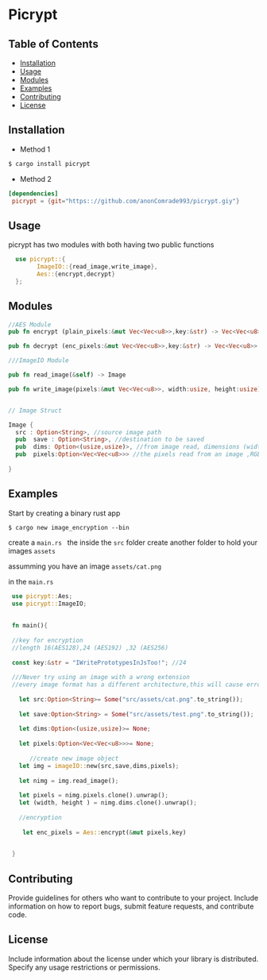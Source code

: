 #  Picrypt

## Table of Contents

- [Installation](#installation)
- [Usage](#usage)
- [Modules](#Modules)
- [Examples](#examples)
- [Contributing](#contributing)
- [License](#license)


## Installation 

- Method 1
```Bash
$ cargo install picrypt
```
- Method 2

```Toml
[dependencies]
 picrypt = {git="https:://github.com/anonComrade993/picrypt.giy"}
```
## Usage

picrypt has two modules with both having two public functions
 
```Rust
  use picrypt::{
        ImageIO::{read_image,write_image},
        Aes::{encrypt,decrypt}
  };
  ```
  
## Modules
  
  ```Rust
  //AES Module 
  pub fn encrypt (plain_pixels:&mut Vec<Vec<u8>>,key:&str) -> Vec<Vec<u8>>
  
  pub fn decrypt (enc_pixels:&mut Vec<Vec<u8>>,key:&str) -> Vec<Vec<u8>>
  
  ///ImageIO Module
  
  pub fn read_image(&self) -> Image 
  
  pub fn write_image(pixels:&mut Vec<Vec<u8>>, width:usize, height:usize) -> Result<(),image::ImageError>
  
  
  // Image Struct 
  
  Image {
    src : Option<String>, //source image path
    pub  save : Option<String>, //destination to be saved
    pub  dims: Option<(usize,usize)>, //from image read, dimensions (width, height )
    pub  pixels:Option<Vec<Vec<u8>>> //the pixels read from an image ,RGBA format 
    
  }  
  ```


## Examples

Start by creating a binary rust app 

```$ cargo new image_encryption --bin```

create a ```main.rs ``` the inside the ```src``` folder
create another folder to hold your images ```assets```

assumming you have an image  ```assets/cat.png``` 

in the ```main.rs```

```rust 
 use picrypt::Aes;
 use picrypt::ImageIO;
 
 
 fn main(){
 
 //key for encryption
 //length 16(AES128),24 (AES192) ,32 (AES256)
 
 const key:&str = "IWritePrototypesInJsToo!"; //24 
 
 ///Never try using an image with a wrong extension
 //every image format has a different architecture,this will cause errors
 
   let src:Option<String>= Some("src/assets/cat.png".to_string());
   
   let save:Option<String> = Some("src/assets/test.png".to_string());
   
   let dims:Option<(usize,usize)>= None;
   
   let pixels:Option<Vec<Vec<u8>>>= None;
   
      //create new image object 
   let img = imageIO::new(src,save,dims,pixels);
   
   let nimg = img.read_image();
   
   let pixels = nimg.pixels.clone().unwrap();
   let (width, height ) = nimg.dims.clone().unwrap();
   
   //encryption
    
    let enc_pixels = Aes::encrypt(&mut pixels,key)

   
 }


```
## Contributing

Provide guidelines for others who want to contribute to your project. Include information on how to report bugs, submit feature requests, and contribute code.

## License

Include information about the license under which your library is distributed. Specify any usage restrictions or permissions.